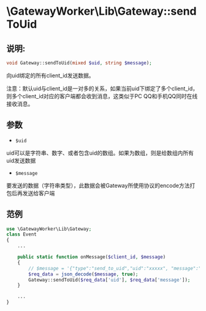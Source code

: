 # \GatewayWorker\Lib\Gateway::sendToUid

## 说明:
```php
void Gateway::sendToUid(mixed $uid, string $message);
```

向uid绑定的所有client_id发送数据。

注意：默认uid与client_id是一对多的关系，如果当前uid下绑定了多个client_id，则多个client_id对应的客户端都会收到消息，这类似于PC QQ和手机QQ同时在线接收消息。

## 参数

* ```$uid```

uid可以是字符串、数字、或者包含uid的数组。如果为数组，则是给数组内所有uid发送数据

* ```$message```

要发送的数据（字符串类型），此数据会被Gateway所使用协议的encode方法打包后再发送给客户端

## 范例
```php
use \GatewayWorker\Lib\Gateway;
class Event
{
    ...

    public static function onMessage($client_id, $message)
    {
        // $message = '{"type":"send_to_uid","uid":"xxxxx", "message":"...."}'
        $req_data = json_decode($message, true);
        Gateway::sendToUid($req_data['uid'], $req_data['message']);
    }

    ...
}

```
